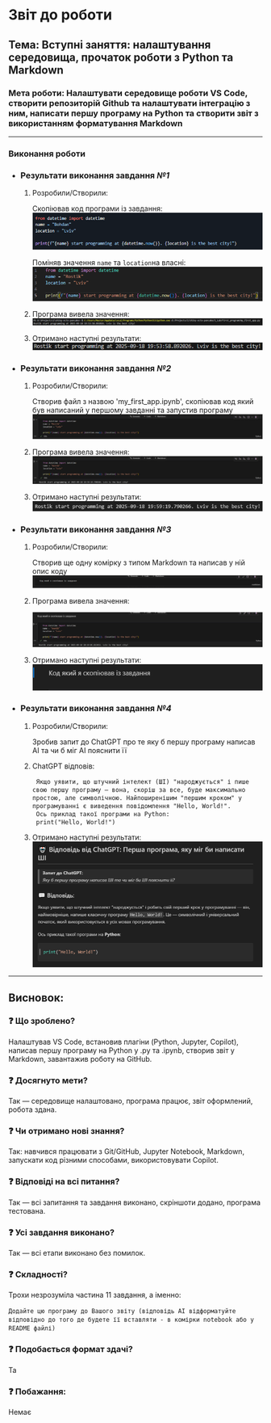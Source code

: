 # Звіт до роботи
## Тема: Вступні заняття: налаштування середовища, прочаток роботи з Python та Markdown

### Мета роботи: Налаштувати середовище роботи VS Code, створити репозиторій Github та налаштувати інтеграцію з ним, написати першу програму на Python та створити звіт з використанням форматування Markdown


---
### Виконання роботи
* ### Результати виконання завдання *№1*
    1. Розробили/Створили:
    
        Скопіював код програми із завдання:
     ![alt text](First_program/assets/Task.png)

        Поміняв значення `name` та `location`на власні:
        ![alt text](First_program/assets/Changed_Task.png)

    1. Програма вивела значення:
        ![alt text](First_program/assets/Task_output.png)

    1. Отримано наступні результати:
        ![alt text](First_program/assets/Task_result.png)
        


* ###  Результати виконання завдання *№2*
    1. Розробили/Створили:
    
        Створив файл з назвою 'my_first_app.ipynb', скопіював код який був написаний у першому завданні та запустив програму
    ![alt text](First_program/assets/Task2_input.png)

    1. Програма вивела значення:
    ![alt text](First_program/assets/Task2_output.png)

    1. Отримано наступні результати:
    ![alt text](First_program/assets/Task2_output2.png)
    


* ###  Результати виконання завдання *№3*
    1. Розробили/Створили:

        Створив ще одну комірку з типом Markdown та написав у ній опис коду
    ![alt text](First_program/assets/Task3_input.png)

    1. Програма вивела значення:
    
        ![alt text](First_program/assets/Task3_output2.png)

    1. Отримано наступні результати:
        ![alt text](First_program/assets/Task3_output3.png)
    

* ###  Результати виконання завдання *№4*
    1. Розробили/Створили:

        Зробив запит до ChatGPT про те яку б першу програму написав АІ та чи б міг АІ пояснити її
       

    1. ChatGPT відповів:

            Якщо уявити, що штучний інтелект (ШІ) "народжується" і пише свою першу програму — вона, скоріш за все, буде максимально простою, але символічною. Найпоширенішим "першим кроком" у програмуванні є виведення повідомлення "Hello, World!".
            Ось приклад такої програми на Python:
            print("Hello, World!")
    
      
    1. Отримано наступні результати:
        ![alt text](First_program/assets/Task4.png)
      
    

---
## Висновок:
### ❓ Що зроблено?
Налаштував VS Code, встановив плагіни (Python, Jupyter, Copilot), написав першу програму на Python у .py та .ipynb, створив звіт у Markdown, завантажив роботу на GitHub.

### ❓ Досягнуто мети?
 Так — середовище налаштовано, програма працює, звіт оформлений, робота здана.

### ❓ Чи отримано нові знання?
Так: навчився працювати з Git/GitHub, Jupyter Notebook, Markdown, запускати код різними способами, використовувати Copilot.

### ❓ Відповіді на всі питання?
 Так — всі запитання та завдання виконано, скріншоти додано, програма тестована.

### ❓ Усі завдання виконано?
 Так — всі етапи виконано без помилок.

### ❓ Складності?
Трохи незрозуміла частина 11 завдання, а іменно:

 `Додайте цю програму до Вашого звіту (відповідь АІ відформатуйте відповідно до того де будете її вставляти - в комірки notebook або у README файлі)`
### ❓ Подобається формат здачі?
 Та

### ❓ Побажання:
Немає